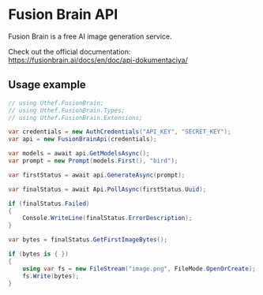 ﻿# Fusion Brain API
Fusion Brain is a free AI image generation service.

Check out the official documentation: https://fusionbrain.ai/docs/en/doc/api-dokumentaciya/

## Usage example
```cs
// using Uthef.FusionBrain;
// using Uthef.FusionBrain.Types;
// using Uthef.FusionBrain.Extensions;

var credentials = new AuthCredentials("API_KEY", "SECRET_KEY");
var api = new FusionBrainApi(credentials);

var models = await api.GetModelsAsync();
var prompt = new Prompt(models.First(), "bird");

var firstStatus = await api.GenerateAsync(prompt);

var finalStatus = await Api.PollAsync(firstStatus.Uuid);

if (finalStatus.Failed)
{
    Console.WriteLine(finalStatus.ErrorDescription);
}

var bytes = finalStatus.GetFirstImageBytes();

if (bytes is { })
{
    using var fs = new FileStream("image.png", FileMode.OpenOrCreate);
    fs.Write(bytes);
}
```
